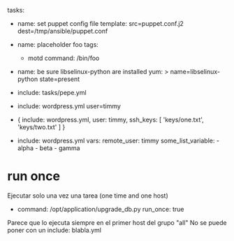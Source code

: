 tasks:
  - name: set puppet config file
    template: src=puppet.conf.j2 dest=/tmp/ansible/puppet.conf

  - name: placeholder foo
    tags:
      - motd
    command: /bin/foo

  - name: be sure libselinux-python are installed
    yum: >
      name=libselinux-python
      state=present

  - include: tasks/pepe.yml

  - include: wordpress.yml user=timmy

  - { include: wordpress.yml, user: timmy, ssh_keys: [ 'keys/one.txt', 'keys/two.txt' ] }

- include: wordpress.yml
    vars:
        remote_user: timmy
        some_list_variable:
          - alpha
          - beta
          - gamma


# run once
Ejecutar solo una vez una tarea (one time and one host)

- command: /opt/application/upgrade_db.py
  run_once: true

Parece que lo ejecuta siempre en el primer host del grupo "all"
No se puede poner con un include: blabla.yml
